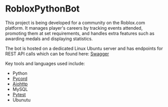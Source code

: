 # RobloxPythonBot
This project is being developed for a community on the Roblox.com platform. It manages player's careers by tracking events attended, promoting them at set requirements, and handles extra features such as awarding medals and displaying statistics.

The bot is hosted on a dedicated Linux Ubuntu server and has endpoints for REST API calls which can be found here: [Swagger](http://www.frostaria.net/api/v1/doc#/) 

Key tools and languages used include: 
- Python
- [Pycord](https://pycord.dev/) 
- [Aiohttp](https://pypi.org/project/aiohttp/)
- MySQL
- [Pytest](https://docs.pytest.org/en/7.3.x/index.html)
- Ubunutu
